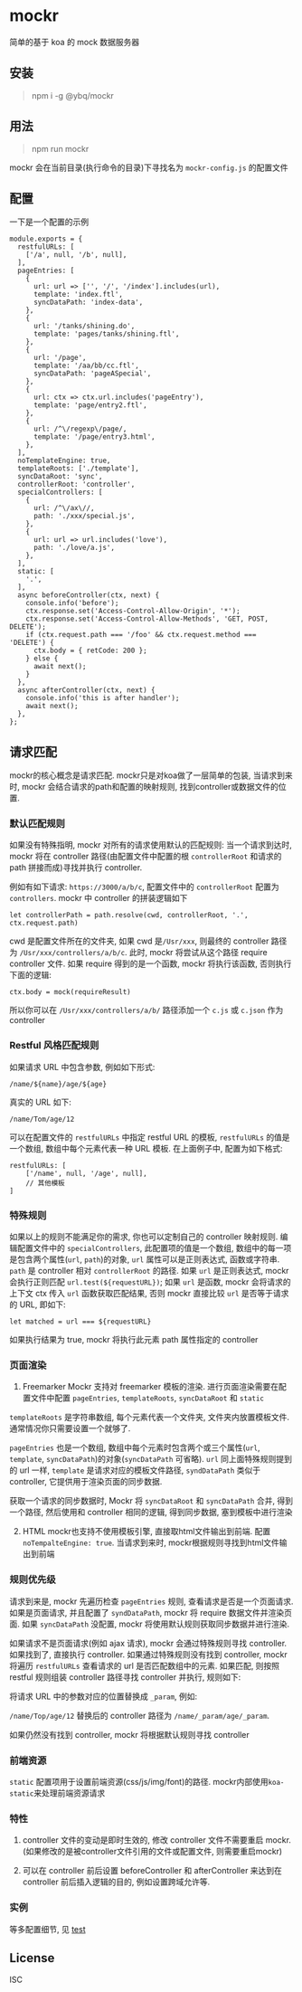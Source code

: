 # mockr
简单的基于 koa 的 mock 数据服务器


## 安装

> npm i -g @ybq/mockr

## 用法

> npm run mockr

mockr 会在当前目录(执行命令的目录)下寻找名为 `mockr-config.js` 的配置文件

## 配置
一下是一个配置的示例
```
module.exports = {
  restfulURLs: [
    ['/a', null, '/b', null],
  ],
  pageEntries: [
    {
      url: url => ['', '/', '/index'].includes(url),
      template: 'index.ftl',
      syncDataPath: 'index-data',
    },
    {
      url: '/tanks/shining.do',
      template: 'pages/tanks/shining.ftl',
    },
    {
      url: '/page',
      template: '/aa/bb/cc.ftl',
      syncDataPath: 'pageASpecial',
    },
    {
      url: ctx => ctx.url.includes('pageEntry'),
      template: 'page/entry2.ftl',
    },
    {
      url: /^\/regexp\/page/,
      template: '/page/entry3.html',
    },
  ],
  noTemplateEngine: true,
  templateRoots: ['./template'],
  syncDataRoot: 'sync',
  controllerRoot: 'controller',
  specialControllers: [
    {
      url: /^\/ax\//,
      path: './xxx/special.js',
    },
    {
      url: url => url.includes('love'),
      path: './love/a.js',
    },
  ],
  static: [
    '.',
  ],
  async beforeController(ctx, next) {
    console.info('before');
    ctx.response.set('Access-Control-Allow-Origin', '*');
    ctx.response.set('Access-Control-Allow-Methods', 'GET, POST, DELETE');
    if (ctx.request.path === '/foo' && ctx.request.method === 'DELETE') {
      ctx.body = { retCode: 200 };
    } else {
      await next();
    }
  },
  async afterController(ctx, next) {
    console.info('this is after handler');
    await next();
  },
};

```

## 请求匹配
mockr的核心概念是请求匹配. mockr只是对koa做了一层简单的包装, 当请求到来时, mockr 会结合请求的path和配置的映射规则, 找到controller或数据文件的位置.

### 默认匹配规则
如果没有特殊指明, mockr 对所有的请求使用默认的匹配规则: 当一个请求到达时, mockr 将在 controller 路径(由配置文件中配置的根 `controllerRoot` 和请求的 path 拼接而成)寻找并执行 controller.

例如有如下请求: `https://3000/a/b/c`, 配置文件中的 `controllerRoot` 配置为 `controllers`. mockr 中 controller 的拼装逻辑如下
```
let controllerPath = path.resolve(cwd, controllerRoot, '.', ctx.request.path)
```
cwd 是配置文件所在的文件夹, 如果 cwd 是`/Usr/xxx`, 则最终的 controller 路径为 `/Usr/xxx/controllers/a/b/c`. 此时, mockr 将尝试从这个路径 require controller 文件. 如果 require 得到的是一个函数, mockr 将执行该函数, 否则执行下面的逻辑:

```
ctx.body = mock(requireResult)
```
所以你可以在 `/Usr/xxx/controllers/a/b/` 路径添加一个 `c.js` 或 `c.json` 作为 controller

### Restful 风格匹配规则
如果请求 URL 中包含参数, 例如如下形式:

`/name/${name}/age/${age}`

真实的 URL 如下:

`/name/Tom/age/12`

可以在配置文件的 `restfulURLs` 中指定 restful URL 的模板, `restfulURLs` 的值是一个数组, 数组中每个元素代表一种 URL 模板. 在上面例子中, 配置为如下格式:

```
restfulURLs: [
    ['/name', null, '/age', null],
    // 其他模板
]
```

### 特殊规则
如果以上的规则不能满足你的需求, 你也可以定制自己的 controller 映射规则. 编辑配置文件中的 `specialControllers`, 此配置项的值是一个数组, 数组中的每一项是包含两个属性(`url`, `path`)的对象, `url` 属性可以是正则表达式, 函数或字符串. `path` 是 controller 相对 `controllerRoot` 的路径. 如果 `url` 是正则表达式, mockr 会执行正则匹配 `url.test(${requestURL})`; 如果 `url` 是函数, mockr 会将请求的上下文 ctx 传入 `url` 函数获取匹配结果, 否则 mockr 直接比较 `url` 是否等于请求的 URL, 即如下:
```
let matched = url === ${requestURL}
```
如果执行结果为 true, mockr 将执行此元素 path 属性指定的 controller

### 页面渲染
1. Freemarker
Mockr 支持对 freemarker 模板的渲染. 进行页面渲染需要在配置文件中配置 `pageEntries`, `templateRoots`, `syncDataRoot` 和 `static`

`templateRoots` 是字符串数组, 每个元素代表一个文件夹, 文件夹内放置模板文件. 通常情况你只需要设置一个就够了.

`pageEntries` 也是一个数组, 数组中每个元素时包含两个或三个属性(`url`, `template`, `syncDataPath`)的对象(`syncDataPath` 可省略). `url` 同上面特殊规则提到的 url 一样, `template` 是请求对应的模板文件路径, `syndDataPath` 类似于 controller, 它提供用于渲染页面的同步数据.

获取一个请求的同步数据时, Mockr 将 `syncDataRoot` 和 `syncDataPath` 合并, 得到一个路径, 然后使用和 controller 相同的逻辑, 得到同步数据, 塞到模板中进行渲染

2. HTML
mockr也支持不使用模板引擎, 直接取html文件输出到前端. 配置 `noTempalteEngine: true`. 当请求到来时, mockr根据规则寻找到html文件输出到前端

### 规则优先级
请求到来是, mockr 先遍历检查 `pageEntries` 规则, 查看请求是否是一个页面请求. 如果是页面请求, 并且配置了 `syndDataPath`, mockr 将 require 数据文件并渲染页面. 如果 `syncDataPath` 没配置, mockr 将使用默认规则获取同步数据并进行渲染.

如果请求不是页面请求(例如 ajax 请求), mockr 会通过特殊规则寻找 controller. 如果找到了, 直接执行 controller.
如果通过特殊规则没有找到 controller, mockr 将遍历 `restfulURLs` 查看请求的 url 是否匹配数组中的元素. 如果匹配, 则按照 restful 规则组装 controller 路径寻找 controller 并执行, 规则如下:

将请求 URL 中的参数对应的位置替换成 `_param`, 例如:

`/name/Top/age/12` 替换后的 controller 路径为 `/name/_param/age/_param`.

如果仍然没有找到 controller, mockr 将根据默认规则寻找 controller


### 前端资源
`static` 配置项用于设置前端资源(css/js/img/font)的路径. mockr内部使用`koa-static`来处理前端资源请求

### 特性

1. controller 文件的变动是即时生效的, 修改 controller 文件不需要重启 mockr. (如果修改的是被controller文件引用的文件或配置文件, 则需要重启mockr)

2. 可以在 controller 前后设置 beforeController 和 afterController 来达到在 controller 前后插入逻辑的目的, 例如设置跨域允许等.

### 实例
等多配置细节, 见 [test](https://github.com/yubaoquan/mockr/tree/master/test)

## License

ISC
